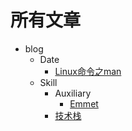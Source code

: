 # 所有文章
- blog
    - Date
        - [Linux命令之man](/blog/Date/Linux%E5%91%BD%E4%BB%A4%E4%B9%8Bman.md)
    - Skill
        - Auxiliary
            - [Emmet](/blog/Skill/Auxiliary/Emmet.md)
        - [技术栈](/blog/Skill/%E6%8A%80%E6%9C%AF%E6%A0%88.md)